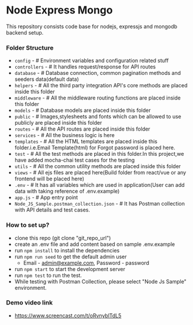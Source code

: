 # Node Express Mongo #

This repository consists code base for nodejs, expressjs and mongodb backend setup.

### Folder Structure ###
* `config` - # Environment variables and configuration related stuff
* `controllers` - # It handles request/response for API routes
* `database` - # Database connection, common pagination methods and seeders data(default data)
* `helpers` - # All the third party integration API's core methods are placed inside this folder
* `middleware` - # All the middleware routing functions are placed inside this folder
* `models` - # Database models are placed inside this folder
* `public` - # Images,stylesheets and fonts which can be allowed to use publicly are placed inside this folder
* `routes` - # All the API routes are placed inside this folder
* `services` - # All the business logic is here
* `templates` - # All the HTML templates are placed inside this folder.i.e.Email Template(html) for Forgot password is placed here.
* `test` - # All the test methods are placed in this folder.In this project,we have added mocha-chai test cases for the testing 
* `utils` - # All the common utility methods are placed inside this folder
* `views` - # All ejs files are placed here(Build folder from react/vue or any frontend will be placed here)
* `.env` - # It has all variables which are used in application(User can add data with taking reference of .env.example)
* `app.js` - # App entry point
* `Node_JS_Sample.postman_collection.json` - # It has Postman collection with API details and test cases.

### How to set up? ###
* clone this repo (git clone "git_repo_url")
* create an .env file and add content based on sample .env.example
* run `npm install` to install the dependencies
* run `npm run seed` to get the default admin user 
    *  Email - admin@example.com, Password - password  
* run `npm start` to start the development server
* run `npm test` to run the test.
* While testing with Postman Collection, please select "Node Js Sample" environment.
    
### Demo video link 
* https://www.screencast.com/t/oRvnyblTdL5
